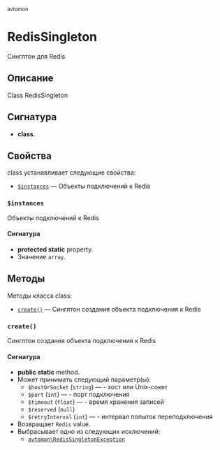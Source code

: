 <small>avtomon</small>

RedisSingleton
==============

Синглтон для Redis

Описание
-----------

Class RedisSingleton

Сигнатура
---------

- **class**.

Свойства
----------

class устанавливает следующие свойства:

- [`$instances`](#$instances) &mdash; Объекты подключений к Redis

### `$instances` <a name="instances"></a>

Объекты подключений к Redis

#### Сигнатура

- **protected static** property.
- Значение `array`.

Методы
-------

Методы класса class:

- [`create()`](#create) &mdash; Синглтон создания объекта подключения к Redis

### `create()` <a name="create"></a>

Синглтон создания объекта подключения к Redis

#### Сигнатура

- **public static** method.
- Может принимать следующий параметр(ы):
    - `$hostOrSocket` (`string`) &mdash; - хост или Unix-сокет
    - `$port` (`int`) &mdash; - порт подключения
    - `$timeout` (`float`) &mdash; - время хранения записей
    - `$reserved` (`null`)
    - `$retryInterval` (`int`) &mdash; - интервал попыток переподключения
- Возвращает `Redis` value.
- Выбрасывает одно из следующих исключений:
    - [`avtomon\RedisSingletonException`](../avtomon/RedisSingletonException.md)

